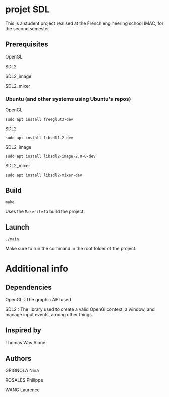 # projet SDL
This is a student project realised at the French engineering school IMAC, for the second semester.

## Prerequisites
OpenGL


SDL2


SDL2_image


SDL2_mixer

### Ubuntu (and other systems using Ubuntu's repos)
OpenGL


`sudo apt install freeglut3-dev`


SDL2


`sudo apt install libsdl1.2-dev`


SDL2_image


`sudo apt install libsdl2-image-2.0-0-dev`


SDL2_mixer


`sudo apt install libsdl2-mixer-dev`

## Build
`make`


Uses the `Makefile` to build the project.

## Launch
`./main`


Make sure to run the command in the root folder of the project.

# Additional info
## Dependencies
OpenGL : The graphic API used


SDL2 : The library used to create a valid OpenGl context, a window, and manage input events, among other things.

## Inspired by
Thomas Was Alone

## Authors
GRIGNOLA Nina


ROSALES Philippe


WANG Laurence